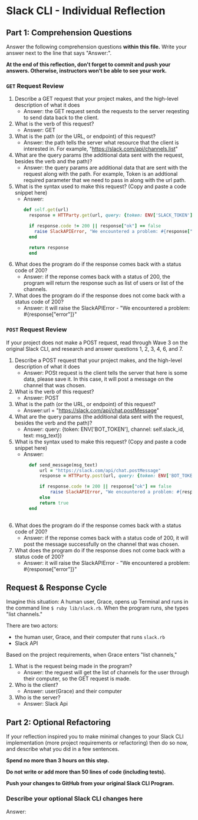 # Slack CLI - Individual Reflection

## Part 1: Comprehension Questions

Answer the following comprehension questions **within this file.** Write your answer next to the line that says "Answer:".

**At the end of this reflection, don't forget to commit and push your answers. Otherwise, instructors won't be able to see your work.**

### `GET` Request Review

1. Describe a GET request that your project makes, and the high-level description of what it does
    - Answer: the GET request sends the requests to the server reqesting to send data back to the client.
1. What is the verb of this request?
    - Answer: GET
1. What is the path (or the URL, or endpoint) of this request?
    - Answer: the path tells the server what resource that the client is interested in. For example, "https://slack.com/api/channels.list"
1. What are the query params (the additional data sent with the request, besides the verb and the path)?
    - Answer: the query params are additional data that are sent with the request along with the path. For example, Token is an addtional required parameter that we need to pass in along with the url path. 
1. What is the syntax used to make this request? (Copy and paste a code snippet here)
    - Answer:
      ```ruby
      def self.get(url)
        response = HTTParty.get(url, query: {token: ENV['SLACK_TOKEN']})

        if response.code != 200 || response["ok"] == false
          raise SlackAPIError, "We encountered a problem: #{response["error"]}"
        end

        return response
        end
      ```
1. What does the program do if the response comes back with a status code of 200?
    - Answer: if the reponse comes back with a status of 200, the program will return the response such as list of users or list of the channels. 
1. What does the program do if the response does not come back with a status code of 200?
    - Answer: it will raise the SlackAPIError - "We encountered a problem: #{response["error"]}"

### `POST` Request Review

If your project does not make a POST request, read through Wave 3 on the original Slack CLI, and research and answer questions 1, 2, 3, 4, 6, and 7.

1. Describe a POST request that your project makes, and the high-level description of what it does
    - Answer: POSt request is the client tells the server that here is some data, please save it. In this case, it will post a message on the channel that was chosen. 
1. What is the verb of this request?
    - Answer: POST
1. What is the path (or the URL, or endpoint) of this request?
    - Answer:url = "https://slack.com/api/chat.postMessage"
1. What are the query params (the additional data sent with the request, besides the verb and the path)?
    - Answer: query: {token: ENV['BOT_TOKEN'], channel: self.slack_id, text: msg_text})
1. What is the syntax used to make this request? (Copy and paste a code snippet here)
    - Answer:
      ```ruby
        def send_message(msg_text)
            url = "https://slack.com/api/chat.postMessage"
            response = HTTParty.post(url, query: {token: ENV['BOT_TOKEN'], channel: self.slack_id, text: msg_text})

            if response.code != 200 || response["ok"] == false
                raise SlackAPIError, "We encountered a problem: #{response["error"]}"
            else
            return true
        end
        
      ```
1. What does the program do if the response comes back with a status code of 200?
    - Answer: if the reponse comes back with a status code of 200, it will post the message successfully on the channel that was chosen. 
1. What does the program do if the response does not come back with a status code of 200?
    - Answer: it will raise the SlackAPIError - "We encountered a problem: #{response["error"]}"

## Request & Response Cycle

Imagine this situation: A human user, Grace, opens up Terminal and runs in the command line `$ ruby lib/slack.rb`. When the program runs, she types "list channels."

There are two actors:
  - the human user, Grace, and their computer that runs `slack.rb`
  - Slack API

Based on the project requirements, when Grace enters "list channels,"
1. What is the request being made in the program?
    - Answer: the reguest will get the list of channels for the user through their computer, so the GET request is made. 
1. Who is the client?
    - Answer: user(Grace) and their computer
1. Who is the server?
    - Answer: Slack Api

## Part 2: Optional Refactoring

If your reflection inspired you to make minimal changes to your Slack CLI implementation (more project requirements or refactoring) then do so now, and describe what you did in a few sentences.

**Spend no more than 3 hours on this step.**

**Do not write or add more than 50 lines of code (including tests).**

**Push your changes to GitHub from your original Slack CLI Program.**

### Describe your optional Slack CLI changes here

Answer: 
